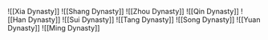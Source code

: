 
![[Xia Dynasty]]
![[Shang Dynasty]]
![[Zhou Dynasty]]
![[Qin Dynasty]]
![[Han Dynasty]]
![[Sui Dynasty]]
![[Tang Dynasty]]
![[Song Dynasty]]
![[Yuan Dynasty]]
![[Ming Dynasty]]
